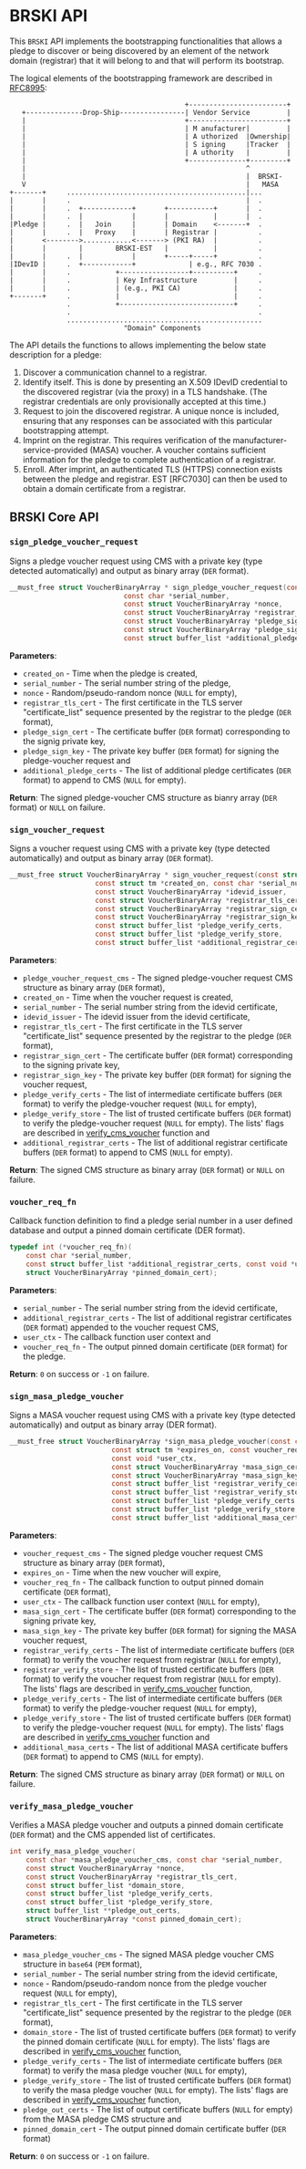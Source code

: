 # BRSKI API
This `BRSKI` API implements the bootstrapping functionalities that allows a pledge to discover or being discovered by an element of the network domain (registrar) that it will belong to and that will perform its bootstrap.

The logical elements of the bootstrapping framework are described in [RFC8995](https://www.rfc-editor.org/rfc/rfc8995.html):
```
                                           +------------------------+
   +--------------Drop-Ship----------------| Vendor Service         |
   |                                       +------------------------+
   |                                       | M anufacturer|         |
   |                                       | A uthorized  |Ownership|
   |                                       | S igning     |Tracker  |
   |                                       | A uthority   |         |
   |                                       +--------------+---------+
   |                                                      ^
   |                                                      |  BRSKI-
   V                                                      |   MASA
+-------+     ............................................|...
|       |     .                                           |  .
|       |     .  +------------+       +-----------+       |  .
|       |     .  |            |       |           |       |  .
|Pledge |     .  |   Join     |       | Domain    <-------+  .
|       |     .  |   Proxy    |       | Registrar |          .
|       <-------->............<-------> (PKI RA)  |          .
|       |        |        BRSKI-EST   |           |          .
|       |     .  |            |       +-----+-----+          .
|IDevID |     .  +------------+             | e.g., RFC 7030 .
|       |     .           +-----------------+----------+     .
|       |     .           | Key Infrastructure         |     .
|       |     .           | (e.g., PKI CA)             |     .
+-------+     .           |                            |     .
              .           +----------------------------+     .
              .                                              .
              ................................................
                            "Domain" Components
```

The API details the functions to allows implementing the below state description for a pledge:

1. Discover a communication channel to a registrar.
2. Identify itself. This is done by presenting an X.509 IDevID credential to the discovered registrar (via the proxy) in a TLS handshake. (The registrar credentials are only provisionally accepted at this time.)
3. Request to join the discovered registrar. A unique nonce is included, ensuring that any responses can be associated with this particular bootstrapping attempt.
4. Imprint on the registrar. This requires verification of the manufacturer-service-provided (MASA) voucher. A voucher contains sufficient information for the pledge to complete authentication of a registrar.
5. Enroll. After imprint, an authenticated TLS (HTTPS) connection exists between the pledge and registrar. EST [RFC7030] can then be used to obtain a domain certificate from a registrar.

## BRSKI Core API

### `sign_pledge_voucher_request`
Signs a pledge voucher request using CMS with a private key (type detected automatically) and output as binary array (`DER` format).
```c
__must_free struct VoucherBinaryArray * sign_pledge_voucher_request(const struct tm *created_on,
                            const char *serial_number,
                            const struct VoucherBinaryArray *nonce,
                            const struct VoucherBinaryArray *registrar_tls_cert,
                            const struct VoucherBinaryArray *pledge_sign_cert,
                            const struct VoucherBinaryArray *pledge_sign_key,
                            const struct buffer_list *additional_pledge_certs);
```
**Parameters**:
* `created_on` - Time when the pledge is created,
* `serial_number` - The serial number string of the pledge,
* `nonce` - Random/pseudo-random nonce (`NULL` for empty),
* `registrar_tls_cert` - The first certificate in the TLS server "certificate_list" sequence presented by the registrar to the pledge (`DER` format),
* `pledge_sign_cert` - The certificate buffer (`DER` format) corresponding to the signig private key,
* `pledge_sign_key` - The private key buffer (`DER` format) for signing the pledge-voucher request and
* `additional_pledge_certs` - The list of additional pledge certificates (`DER` format) to append to CMS (`NULL` for empty).

**Return**:
The signed pledge-voucher CMS structure as bianry array (`DER` format) or `NULL` on failure.

### `sign_voucher_request`
Signs a voucher request using CMS with a private key (type detected automatically) and output as binary array (`DER` format).
```c
__must_free struct VoucherBinaryArray * sign_voucher_request(const struct VoucherBinaryArray *pledge_voucher_request_cms,
                     const struct tm *created_on, const char *serial_number,
                     const struct VoucherBinaryArray *idevid_issuer,
                     const struct VoucherBinaryArray *registrar_tls_cert,
                     const struct VoucherBinaryArray *registrar_sign_cert,
                     const struct VoucherBinaryArray *registrar_sign_key,
                     const struct buffer_list *pledge_verify_certs,
                     const struct buffer_list *pledge_verify_store,
                     const struct buffer_list *additional_registrar_certs);
```
**Parameters**:
* `pledge_voucher_request_cms` - The signed pledge-voucher request CMS structure as binary array (`DER` format),
* `created_on` - Time when the voucher request is created,
* `serial_number` - The serial number string from the idevid certificate,
* `idevid_issuer` - The idevid issuer from the idevid certificate,
* `registrar_tls_cert` - The first certificate in the TLS server "certificate_list" sequence presented by the registrar to the pledge (`DER` format),
* `registrar_sign_cert` - The certificate buffer (`DER` format) corresponding to the signing private key,
* `registrar_sign_key` - The private key buffer (`DER` format) for signing the voucher request,
* `pledge_verify_certs` - The list of intermediate certificate buffers (`DER` format) to verify the pledge-voucher request (`NULL` for empty),
* `pledge_verify_store` - The list of trusted certificate buffers (`DER` format) to verify the pledge-voucher request (`NULL` for empty). The lists' flags are described in [verify_cms_voucher](./voucher.md#verify_cms_voucher) function and
* `additional_registrar_certs` - The list of additional registrar certificate buffers (`DER` format) to append to CMS (`NULL` for empty).

**Return**:
The signed CMS structure as binary array (`DER` format) or `NULL` on failure.

### `voucher_req_fn`
Callback function definition to find a pledge serial number in a user defined database and output a pinned domain certificate (DER format).
```c
typedef int (*voucher_req_fn)(
    const char *serial_number,
    const struct buffer_list *additional_registrar_certs, const void *user_ctx,
    struct VoucherBinaryArray *pinned_domain_cert);
```

**Parameters**:
* `serial_number` - The serial number string from the idevid certificate,
* `additional_registrar_certs` - The list of additional registrar certificates (`DER` format) appended to the voucher request CMS,
* `user_ctx` - The callback function user context and
* `voucher_req_fn` - The output pinned domain certificate (`DER` format) for the pledge.

**Return**: `0` on success or `-1` on failure.

### `sign_masa_pledge_voucher`
Signs a MASA voucher request using CMS with a private key (type detected automatically) and output as binary array (DER format).

```c
__must_free struct VoucherBinaryArray *sign_masa_pledge_voucher(const char *voucher_request_cms,
                         const struct tm *expires_on, const voucher_req_fn cb,
                         const void *user_ctx,
                         const struct VoucherBinaryArray *masa_sign_cert,
                         const struct VoucherBinaryArray *masa_sign_key,
                         const struct buffer_list *registrar_verify_certs,
                         const struct buffer_list *registrar_verify_store,
                         const struct buffer_list *pledge_verify_certs,
                         const struct buffer_list *pledge_verify_store,
                         const struct buffer_list *additional_masa_certs);
```
**Parameters**:
* `voucher_request_cms` - The signed pledge voucher request CMS structure as binary array (`DER` format),
* `expires_on` - Time when the new voucher will expire,
* `voucher_req_fn` - The callback function to output pinned domain certificate (`DER` format),
* `user_ctx` - The callback function user context (`NULL` for empty),
* `masa_sign_cert` - The certificate buffer (`DER` format) corresponding to the signing private key,
* `masa_sign_key` - The private key buffer (`DER` format) for signing the MASA voucher request,
* `registrar_verify_certs` - The list of intermediate certificate buffers (`DER` format) to verify the voucher request from registrar (`NULL` for empty),
* `registrar_verify_store` - The list of trusted certificate buffers (`DER` format) to verify the voucher request from registrar (`NULL` for empty). The lists' flags are described in [verify_cms_voucher](./voucher.md#verify_cms_voucher) function,
* `pledge_verify_certs` - The list of intermediate certificate buffers (`DER` format) to verify the pledge-voucher request (`NULL` for empty),
* `pledge_verify_store` - The list of trusted certificate buffers (`DER` format) to verify the pledge-voucher request (`NULL` for empty). The lists' flags are described in [verify_cms_voucher](./voucher.md#verify_cms_voucher) function and
* `additional_masa_certs` - The list of additional MASA certificate buffers (`DER` format) to append to CMS (`NULL` for empty).

**Return**:
The signed CMS structure as binary array (`DER` format) or `NULL` on failure.

### `verify_masa_pledge_voucher`
Verifies a MASA pledge voucher and outputs a pinned domain certificate (`DER` format) and the CMS appended list of certificates.
```c
int verify_masa_pledge_voucher(
    const char *masa_pledge_voucher_cms, const char *serial_number,
    const struct VoucherBinaryArray *nonce,
    const struct VoucherBinaryArray *registrar_tls_cert,
    const struct buffer_list *domain_store,
    const struct buffer_list *pledge_verify_certs,
    const struct buffer_list *pledge_verify_store,
    struct buffer_list **pledge_out_certs,
    struct VoucherBinaryArray *const pinned_domain_cert);
```

**Parameters**:
* `masa_pledge_voucher_cms` - The signed MASA pledge voucher CMS structure in `base64` (`PEM` format),
* `serial_number` - The serial number string from the idevid certificate,
* `nonce` - Random/pseudo-random nonce from the pledge voucher request (`NULL` for empty),
* `registrar_tls_cert` - The first certificate in the TLS server "certificate_list" sequence presented by the registrar to the pledge (`DER` format),
* `domain_store` - The list of trusted certificate buffers (`DER` format) to verify the pinned domain certificate (`NULL` for empty). The lists' flags are described in [verify_cms_voucher](./voucher.md#verify_cms_voucher) function,
* `pledge_verify_certs` - The list of intermediate certificate buffers (`DER` format) to verify the masa pledge voucher (`NULL` for empty),
* `pledge_verify_store` - The list of trusted certificate buffers (`DER` format) to verify the masa pledge voucher (`NULL` for empty). The lists' flags are described in [verify_cms_voucher](./voucher.md#verify_cms_voucher) function,
* `pledge_out_certs` - The list of output certificate buffers (`NULL` for empty) from the MASA pledge CMS structure and
* `pinned_domain_cert` - The output pinned domain certificate buffer (`DER` format)

**Return**:
`0` on success or `-1` on failure.

